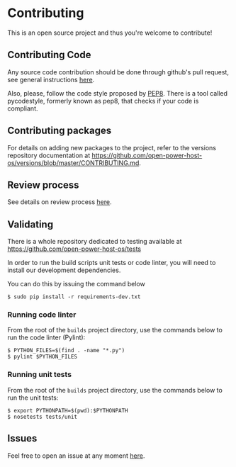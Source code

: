 # Contributing

This is an open source project and thus you're welcome to contribute!

## Contributing Code

Any source code contribution should be done through github's pull request, see
general instructions [here](https://guides.github.com/activities/contributing-to-open-source/#contributing).

Also, please, follow the code style proposed by [PEP8](https://www.python.org/dev/peps/pep-0008/). There is a tool called pycodestyle, formerly known as pep8, that checks if your code is compliant.

## Contributing packages

For details on adding new packages to the project, refer to the versions repository documentation at https://github.com/open-power-host-os/versions/blob/master/CONTRIBUTING.md.

## Review process

See details on review process [here](REVIEW_PROCESS.md).

## Validating

There is a whole repository dedicated to testing available at
https://github.com/open-power-host-os/tests

In order to run the build scripts unit tests or code linter, you will need to
install our development dependencies.

You can do this by issuing the command below

```
$ sudo pip install -r requirements-dev.txt
```

### Running code linter

From the root of the `builds` project directory, use the commands below to run
the code linter (Pylint):

```
$ PYTHON_FILES=$(find . -name "*.py")
$ pylint $PYTHON_FILES
```

### Running unit tests

From the root of the `builds` project directory, use the commands below to run
the unit tests:

```
$ export PYTHONPATH=$(pwd):$PYTHONPATH
$ nosetests tests/unit
```

## Issues

Feel free to open an issue at any moment [here](https://github.com/open-power-host-os/builds/issues).
